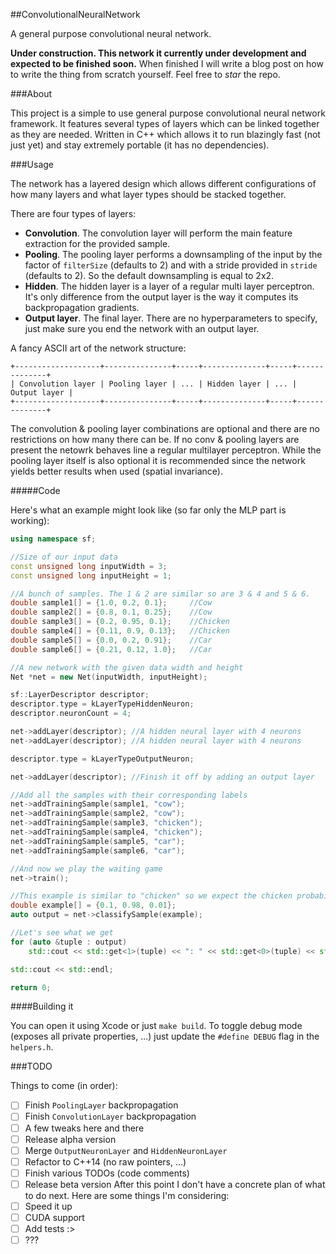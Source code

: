 ##ConvolutionalNeuralNetwork

A general purpose convolutional neural network.

**Under construction. This network it currently under development and expected to be finished soon.**
When finished I will write a blog post on how to write the thing from scratch yourself. Feel free to _star_ the repo.

###About

This project is a simple to use general purpose convolutional neural network framework. It features several types of layers which can be linked together as they are needed. Written in C++ which allows it to run blazingly fast (not just yet) and stay extremely portable (it has no dependencies).

###Usage

The network has a layered design which allows different configurations of how many layers and what layer types should be stacked together.

There are four types of layers:

- **Convolution**. The convolution layer will perform the main feature extraction for the provided sample.
- **Pooling**. The pooling layer performs a downsampling of the input by the factor of `filterSize` (defaults to 2) and with a stride provided in `stride` (defaults to 2). So the default downsampling is equal to 2x2.
- **Hidden**. The hidden layer is a layer of a regular multi layer perceptron. It's only difference from the output layer is the way it computes its backpropagation gradients.
- **Output layer**. The final layer. There are no hyperparameters to specify, just make sure you end the network with an output layer.

A fancy ASCII art of the network structure:

```
+-------------------+---------------+-----+--------------+-----+--------------+
| Convolution layer | Pooling layer | ... | Hidden layer | ... | Output layer |
+-------------------+---------------+-----+--------------+-----+--------------+
```

The convolution & pooling layer combinations are optional and there are no restrictions on how many there can be. If no conv & pooling layers are present the netowrk behaves line a regular multilayer perceptron. While the pooling layer itself is also optional it is recommended since the network yields better results when used (spatial invariance).

#####Code

Here's what an example might look like (so far only the MLP part is working):

```c++
using namespace sf;

//Size of our input data
const unsigned long inputWidth = 3;
const unsigned long inputHeight = 1;

//A bunch of samples. The 1 & 2 are similar so are 3 & 4 and 5 & 6.
double sample1[] = {1.0, 0.2, 0.1};     //Cow
double sample2[] = {0.8, 0.1, 0.25};    //Cow
double sample3[] = {0.2, 0.95, 0.1};    //Chicken
double sample4[] = {0.11, 0.9, 0.13};   //Chicken
double sample5[] = {0.0, 0.2, 0.91};    //Car
double sample6[] = {0.21, 0.12, 1.0};   //Car

//A new network with the given data width and height
Net *net = new Net(inputWidth, inputHeight);

sf::LayerDescriptor descriptor;
descriptor.type = kLayerTypeHiddenNeuron;
descriptor.neuronCount = 4;

net->addLayer(descriptor); //A hidden neural layer with 4 neurons
net->addLayer(descriptor); //A hidden neural layer with 4 neurons

descriptor.type = kLayerTypeOutputNeuron;

net->addLayer(descriptor); //Finish it off by adding an output layer

//Add all the samples with their corresponding labels
net->addTrainingSample(sample1, "cow");
net->addTrainingSample(sample2, "cow");
net->addTrainingSample(sample3, "chicken");
net->addTrainingSample(sample4, "chicken");
net->addTrainingSample(sample5, "car");
net->addTrainingSample(sample6, "car");

//And now we play the waiting game
net->train();

//This example is similar to "chicken" so we expect the chicken probability to be close to 1 and car and cow to be close to 0
double example[] = {0.1, 0.98, 0.01};
auto output = net->classifySample(example);

//Let's see what we get
for (auto &tuple : output)
    std::cout << std::get<1>(tuple) << ": " << std::get<0>(tuple) << std::endl;

std::cout << std::endl;

return 0;
```

####Building it

You can open it using Xcode or just `make build`. To toggle debug mode (exposes all private properties, ...) just update the `#define DEBUG` flag in the `helpers.h`.

###TODO

Things to come (in order):
- [ ] Finish `PoolingLayer` backpropagation
- [ ] Finish `ConvolutionLayer` backpropagation
- [ ] A few tweaks here and there
- [ ] Release alpha version
- [ ] Merge `OutputNeuronLayer` and `HiddenNeuronLayer`
- [ ] Refactor to C++14 (no raw pointers, ...)
- [ ] Finish various TODOs (code comments)
- [ ] Release beta version
After this point I don't have a concrete plan of what to do next. Here are some things I'm considering:
- [ ] Speed it up
- [ ] CUDA support
- [ ] Add tests :>
- [ ] ???
